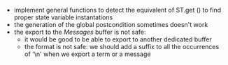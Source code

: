 * implement general functions to detect the equivalent of ST.get () to find proper state variable instantations
* the generation of the global postcondition sometimes doesn't work
* the export to the *Messages* buffer is not safe:
  * it would be good to be able to export to another dedicated buffer
  * the format is not safe: we should add a suffix to all the occurrences of '\n' when we export a term or a message
